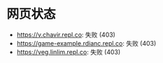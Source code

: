 # 网页状态
- https://v.chavir.repl.co: 失败 (403)
- https://game-example.rdianc.repl.co: 失败 (403)
- https://veg.linlim.repl.co: 失败 (403)
